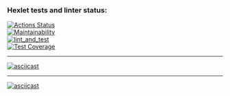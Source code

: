 ### Hexlet tests and linter status:

[![Actions Status](https://github.com/M1Keey/frontend-project-lvl2/workflows/hexlet-check/badge.svg)](https://github.com/M1Keey/frontend-project-lvl2/actions)<br />
[![Maintainability](https://api.codeclimate.com/v1/badges/66433a64d5e5671a4717/maintainability)](https://codeclimate.com/github/M1Keey/frontend-project-lvl2/maintainability)<br />[![lint_and_test](https://github.com/M1Keey/frontend-project-lvl2/actions/workflows/lint_and_test.yml/badge.svg)](https://github.com/M1Keey/frontend-project-lvl2/actions/workflows/lint_and_test.yml)<br />
[![Test Coverage](https://api.codeclimate.com/v1/badges/66433a64d5e5671a4717/test_coverage)](https://codeclimate.com/github/M1Keey/frontend-project-lvl2/test_coverage)<br />

---

[![asciicast](https://asciinema.org/a/78GBVmJ4OGSeHrNBJJ0z2RN4j.svg)](https://asciinema.org/a/78GBVmJ4OGSeHrNBJJ0z2RN4j)

---

[![asciicast](https://asciinema.org/a/EdQvl1FjlJHSGUnE1BA1oXGBv.svg)](https://asciinema.org/a/EdQvl1FjlJHSGUnE1BA1oXGBv)
